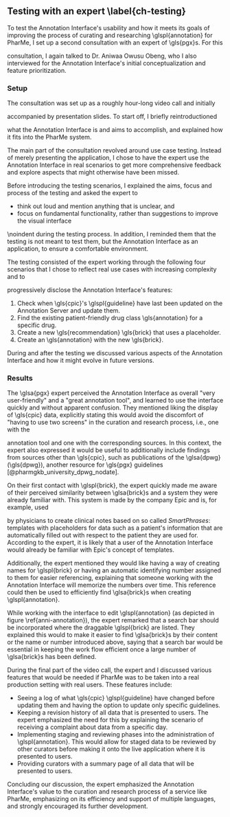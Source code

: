 ## Testing with an expert \label{ch-testing}
<!-- Would maybe call this "Expert testing" -->

To test the Annotation Interface's usability and how it meets its goals of
improving the process of curating and researching \glspl{annotation} for PharMe,
I set up a second consultation with an expert of \gls{pgx}s. For this
<!-- It might not have gotten clear that you only had one interview with Aniwaa
before, maybe make this more clear in the Conceptualization part? Also, would
directly name "Dr. Owusu Obeng" here and leave out the second sentence -->
consultation, I again talked to Dr. Aniwaa Owusu Obeng, who I also interviewed
for the Annotation Interface's initial conceptualization and feature
  prioritization.

### Setup

The consultation was set up as a roughly hour-long video call and initially
<!-- On which date? Might not be super important, but is usually given; you
can also add this as the last sentence of this part (e.g., "The testing was
conducted on ...") -->
accompanied by presentation slides. To start off, I briefly reintroductioned
<!-- Can you provide the slides as Appendix? -->
what the Annotation Interface is and aims to accomplish, and explained how it
fits into the PharMe system.

The main part of the consultation revolved around use case testing. Instead of
merely presenting the application, I chose to have the expert use the
Annotation Interface in real scenarios to get more comprehensive feedback and
explore aspects that might otherwise have been missed.
<!-- Would switch the paragraph above and below; could start below with "Before
starting the testing..." and then you can directly explain the scenarios after the
paragraph above -->

Before introducing the testing scenarios, I explained the aims, focus and
process of the testing and asked the expert to

- think out loud and mention anything that is unclear, and
- focus on fundamental functionality, rather than suggestions to improve the
  visual interface
<!-- again, would try to formulate this inline (e.g., with "(1)...(2)") -->

\noindent during the testing process. In addition, I reminded them that the
testing is not meant to test them, but the Annotation Interface as an
application, to ensure a comfortable environment.

The testing consisted of the expert working through the following four scenarios
that I chose to reflect real use cases with increasing complexity and to
<!-- You already mentioned the "real use cases"; could shorten by saying "four
scencarios with increasing complexity, to progressively explore (?)..." -->
progressively disclose the Annotation Interface's features:

1. Check when \gls{cpic}'s \glspl{guideline} have last been updated on the
   Annotation Server and update them.
2. Find the existing patient-friendly drug class \gls{annotation} for a specific
   drug.
3. Create a new \gls{recommendation} \gls{brick} that uses a placeholder.
4. Create an \gls{annotation} with the new \gls{brick}.
<!-- Here, I really like the enumeration :) -->

During and after the testing we discussed various aspects of the Annotation
Interface and how it might evolve in future versions.

### Results

The \glsa{pgx} expert perceived the Annotation Interface as overall "very
user-friendly" and a "great annotation tool", and learned to use the interface
quickly and without apparent confusion. They mentioned liking the display of
\gls{cpic} data, explicitly stating this would avoid the discomfort of "having
to use two screens" in the curation and research process, i.e., one with the
<!-- Would be great to have a screenshot of this in the implementation part,
especially if it is such a good feature :) -->
annotation tool and one with the corresponding sources. In this context, the
expert also expressed it would be useful to additionally include findings from
sources other than \gls{cpic}, such as publications of the \glsa{dpwg}
(\gls{dpwg}), another resource for \gls{pgx} guidelines
[@pharmgkb_university_dpwg_nodate].
<!-- Same thing about institution names in source as author (as before) :) -->

On their first contact with \glspl{brick}, the expert quickly made me aware of
their perceived similarity between \glsa{brick}s and a system they were already
familiar with. This system is made by the company Epic and is, for example, used
<!-- Company and system are called Epic; might be confusing to name the company here,
would rather explain it as the electronic health record system -->
by physicians to create clinical notes based on so called *SmartPhrases*:
templates with placeholders for data such as a patient's information that are
automatically filled out with respect to the patient they are used for.
According to the expert, it is likely that a user of the Annotation Interface
would already be familiar with Epic's concept of templates.

Additionally, the expert mentioned they would like having a way of creating
names for \glspl{brick} or having an automatic identifying number assigned to
them for easier referencing, explaining that someone working with the Annotation
Interface will memorize the numbers over time. This reference could then be used
to efficiently find \glsa{brick}s when creating \glspl{annotation}.

While working with the interface to edit \glspl{annotation} (as depicted in
figure \ref{anni-annotation}), the expert remarked that a search bar should be
incorporated where the draggable \glspl{brick} are listed. They explained this
would to make it easier to find \glsa{brick}s by their content or the name or
number introduced above, saying that a search bar would be essential in keeping
the work flow efficient once a large number of \glsa{brick}s has been defined.

During the final part of the video call, the expert and I discussed various
features that would be needed if PharMe was to be taken into a real production
setting with real users. These features include:

- Seeing a log of what \gls{cpic} \glspl{guideline} have changed before updating
  them and having the option to update only specific guidelines.
  <!-- Ah, I guess this answers my "fetching and pushing" question from the
  part before, together with "staging and reviewing"! -->
- Keeping a revision history of all data that is presented to users. The expert
  emphasized the need for this by explaining the scenario of receiving a
  complaint about data from a specific day.
  <!-- Idea: Maybe also with reference to the guideline version used? -->
- Implementing staging and reviewing phases into the administration of
  \glspl{annotation}. This would allow for staged data to be reviewed by other
  curators before making it onto the live application where it is presented to
  users.
- Providing curators with a summary page of all data that will be presented to
  users.

Concluding our discussion, the expert emphasized the Annotation Interface's
value to the curation and research process of a service like PharMe, emphasizing
on its efficiency and support of multiple languages, and strongly encouraged its
further development.
<!-- NICE :D -->
<!-- In general, I really like this chapter and your summmary of feedback :) -->